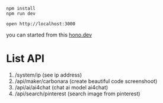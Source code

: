 ```
npm install
npm run dev
```

```
open http://localhost:3000
```

<p>you can started from this <a href="https://hono.dev/docs/getting-started/nodejs" target="_blank">hono.dev</a><p>

# List API
1. /system/ip (see ip address)
2. /api/maker/carbonara (create beautiful code screenshoot)
3. /api/ai/ai4chat (chat ai model ai4chat)
4. /api/search/pinterest (search image from pinterest)